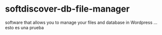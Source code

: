 # softdiscover-db-file-manager
software that allows you to manage your files and database in Wordpress ... esto es una prueba
